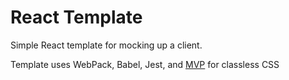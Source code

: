 # React Template 

Simple React template for mocking up a client. 

Template uses WebPack, Babel, Jest, and [MVP](https://andybrewer.github.io/mvp/) for classless CSS 
